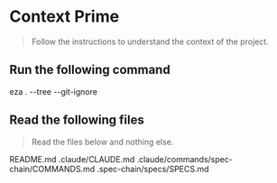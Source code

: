 # Context Prime
> Follow the instructions to understand the context of the project.

## Run the following command

eza . --tree --git-ignore

## Read the following files
> Read the files below and nothing else.

README.md
.claude/CLAUDE.md
.claude/commands/spec-chain/COMMANDS.md
.spec-chain/specs/SPECS.md
